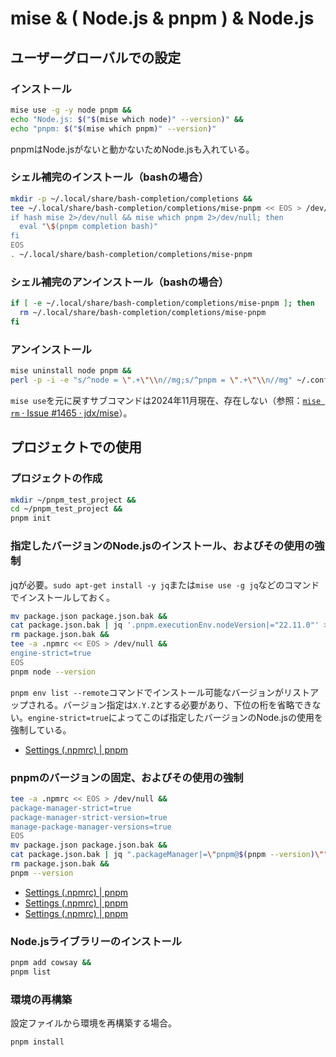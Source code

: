 # mise & ( Node.js & pnpm ) & Node.js
## ユーザーグローバルでの設定
### インストール
```sh
mise use -g -y node pnpm &&
echo "Node.js: $("$(mise which node)" --version)" &&
echo "pnpm: $("$(mise which pnpm)" --version)"
```
pnpmはNode.jsがないと動かないためNode.jsも入れている。

### シェル補完のインストール（bashの場合）
```sh
mkdir -p ~/.local/share/bash-completion/completions &&
tee ~/.local/share/bash-completion/completions/mise-pnpm << EOS > /dev/null &&
if hash mise 2>/dev/null && mise which pnpm 2>/dev/null; then
  eval "\$(pnpm completion bash)"
fi
EOS
. ~/.local/share/bash-completion/completions/mise-pnpm
```

### シェル補完のアンインストール（bashの場合）
```sh
if [ -e ~/.local/share/bash-completion/completions/mise-pnpm ]; then
  rm ~/.local/share/bash-completion/completions/mise-pnpm
fi
```

### アンインストール
```sh
mise uninstall node pnpm &&
perl -p -i -e "s/^node = \".+\"\\n//mg;s/^pnpm = \".+\"\\n//mg" ~/.config/mise/config.toml
```
`mise use`を元に戻すサブコマンドは2024年11月現在、存在しない（参照：[`mise rm` · Issue #1465 · jdx/mise](https://github.com/jdx/mise/issues/1465)）。

## プロジェクトでの使用
### プロジェクトの作成
```sh
mkdir ~/pnpm_test_project &&
cd ~/pnpm_test_project &&
pnpm init
```

### 指定したバージョンのNode.jsのインストール、およびその使用の強制
jqが必要。`sudo apt-get install -y jq`または`mise use -g jq`などのコマンドでインストールしておく。
```sh
mv package.json package.json.bak &&
cat package.json.bak | jq '.pnpm.executionEnv.nodeVersion|="22.11.0"' > package.json &&
rm package.json.bak &&
tee -a .npmrc << EOS > /dev/null &&
engine-strict=true
EOS
pnpm node --version
```
`pnpm env list --remote`コマンドでインストール可能なバージョンがリストアップされる。バージョン指定は`X.Y.Z`とする必要があり、下位の桁を省略できない。`engine-strict=true`によってこのば指定したバージョンのNode.jsの使用を強制している。
- [Settings (.npmrc) | pnpm](https://pnpm.io/ja/npmrc#use-node-version)

### pnpmのバージョンの固定、およびその使用の強制
```sh
tee -a .npmrc << EOS > /dev/null &&
package-manager-strict=true
package-manager-strict-version=true
manage-package-manager-versions=true
EOS
mv package.json package.json.bak &&
cat package.json.bak | jq ".packageManager|=\"pnpm@$(pnpm --version)\"" > package.json &&
rm package.json.bak &&
pnpm --version
```
- [Settings (.npmrc) | pnpm](https://pnpm.io/ja/npmrc#package-manager-strict)
- [Settings (.npmrc) | pnpm](https://pnpm.io/ja/npmrc#package-manager-strict-version)
- [Settings (.npmrc) | pnpm](https://pnpm.io/ja/npmrc#manage-package-manager-versions)

### Node.jsライブラリーのインストール
```sh
pnpm add cowsay &&
pnpm list
```

### 環境の再構築
設定ファイルから環境を再構築する場合。
```sh
pnpm install
```

